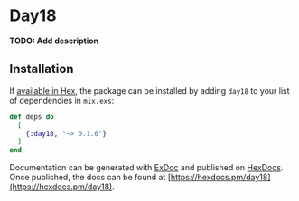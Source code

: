 # Day18

**TODO: Add description**

## Installation

If [available in Hex](https://hex.pm/docs/publish), the package can be installed
by adding `day18` to your list of dependencies in `mix.exs`:

```elixir
def deps do
  [
    {:day18, "~> 0.1.0"}
  ]
end
```

Documentation can be generated with [ExDoc](https://github.com/elixir-lang/ex_doc)
and published on [HexDocs](https://hexdocs.pm). Once published, the docs can
be found at [https://hexdocs.pm/day18](https://hexdocs.pm/day18).

